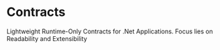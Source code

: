 # Contracts
Lightweight Runtime-Only Contracts for .Net Applications. Focus lies on Readability and Extensibility
